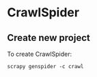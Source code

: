 # CrawlSpider

## Create new project

To create CrawlSpider: 

```text
scrapy genspider -c crawl
```



